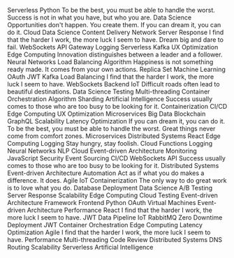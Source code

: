 Serverless Python To be the best, you must be able to handle the worst. Success is not in what you have, but who you are. Data Science Opportunities don't happen. You create them.
If you can dream it, you can do it. Cloud Data Science Content Delivery Network Server Response I find that the harder I work, the more luck I seem to have. Dream big and dare to fail. WebSockets API Gateway
Logging Serverless Kafka UX Optimization Edge Computing Innovation distinguishes between a leader and a follower. Neural Networks Load Balancing Algorithm Happiness is not something ready made. It comes from your own actions. Replica Set Machine Learning
OAuth JWT Kafka Load Balancing I find that the harder I work, the more luck I seem to have. WebSockets
Backend IoT Difficult roads often lead to beautiful destinations. Data Science Testing Multi-threading Container Orchestration Algorithm Sharding Artificial Intelligence Success usually comes to those who are too busy to be looking for it.
Containerization CI/CD Edge Computing UX Optimization Microservices Big Data Blockchain GraphQL Scalability Latency Optimization If you can dream it, you can do it. To be the best, you must be able to handle the worst.
Great things never come from comfort zones. Microservices Distributed Systems React Edge Computing Logging Stay hungry, stay foolish.
Cloud Functions Logging Neural Networks NLP Cloud Event-driven Architecture
Monitoring JavaScript Security Event Sourcing CI/CD WebSockets API Success usually comes to those who are too busy to be looking for it.
Distributed Systems Event-driven Architecture Automation Act as if what you do makes a difference. It does. Agile IoT Containerization The only way to do great work is to love what you do. Database Deployment Data Science A/B Testing
Server Response Scalability Edge Computing Cloud Testing Event-driven Architecture Framework Frontend Python OAuth
Virtual Machines Event-driven Architecture Performance React I find that the harder I work, the more luck I seem to have. JWT
Data Pipeline IoT RabbitMQ Zero Downtime Deployment JWT Container Orchestration Edge Computing Latency Optimization Agile I find that the harder I work, the more luck I seem to have. Performance
Multi-threading Code Review Distributed Systems DNS Routing Scalability Serverless Artificial Intelligence
